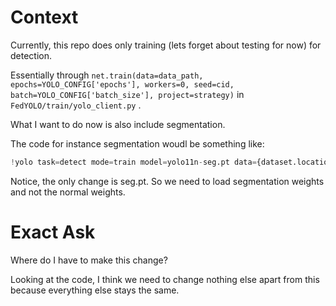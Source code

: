 # Context

Currently, this repo does only training (lets forget about testing for now) for detection. 

Essentially through `net.train(data=data_path, epochs=YOLO_CONFIG['epochs'], workers=0, seed=cid, batch=YOLO_CONFIG['batch_size'], project=strategy)` in `FedYOLO/train/yolo_client.py` .

What I want to do now is also include segmentation.

The code for instance segmentation woudl be something like:

```python
!yolo task=detect mode=train model=yolo11n-seg.pt data={dataset.location}/data.yaml epochs=10 imgsz=640 plots=True
```

Notice, the only change is seg.pt. So we need to load segmentation weights and not the normal weights.

# Exact Ask

Where do I have to make this change?

Looking at the code, I think we need to change nothing else apart from this because everything else stays the same. 